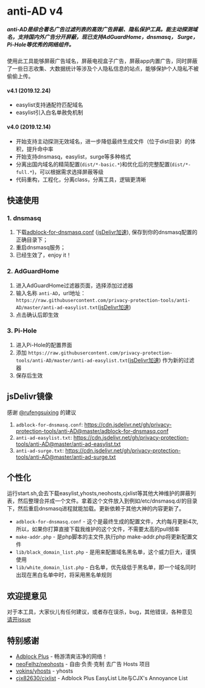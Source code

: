 # anti-AD v4

##### anti-AD是综合著名广告过滤列表的高效广告屏蔽、隐私保护工具。能主动探测域名，支持国内外广告分开屏蔽，现已支持AdGuardHome，dnsmasq， Surge，Pi-Hole等优秀的网络组件。

使用此工具能够屏蔽广告域名，屏蔽电视盒子广告，屏蔽app内置广告，同时屏蔽了一些日志收集、大数据统计等涉及个人隐私信息的站点，能够保护个人隐私不被偷偷上传。

#### v4.1 (2019.12.24)

- easylist支持通配符匹配域名
- easylist引入白名单赦免机制

#### v4.0 (2019.12.14)

- 开始支持主动探测无效域名，进一步降低最终生成文件（位于dist目录）的体积，提升命中率
- 开始支持dnsmasq，easylist，surge等多种格式
- 分离出国内域名的精简配置(`dist/*-basic.*`)和优化后的完整配置(`dist/*-full.*`)，可以根据需求选择屏蔽等级
- 代码重构，工程化，分离class，分离工具，逻辑更清晰

## 快速使用

### 1. dnsmasq
1. 下载[adblock-for-dnsmasq.conf](https://raw.githubusercontent.com/privacy-protection-tools/anti-AD/master/adblock-for-dnsmasq.conf) ([jsDelivr加速](https://cdn.jsdelivr.net/gh/privacy-protection-tools/anti-AD/adblock-for-dnsmasq.conf)), 保存到你的dnsmasq配置的正确目录下；
2. 重启dnsmasq服务；
3. 已经生效了，enjoy it！

### 2. AdGuardHome
1. 进入AdGuardHome过滤器页面，选择添加过滤器
2. 输入名称 `anti-AD`，url地址：`https://raw.githubusercontent.com/privacy-protection-tools/anti-AD/master/anti-ad-easylist.txt`([jsDelivr加速](https://cdn.jsdelivr.net/gh/privacy-protection-tools/anti-AD/anti-ad-easylist.txt))
3. 点击确认后即生效

### 3. Pi-Hole
1. 进入Pi-Hole的配置界面
2. 添加 `https://raw.githubusercontent.com/privacy-protection-tools/anti-AD/master/anti-ad-easylist.txt`([jsDelivr加速](https://cdn.jsdelivr.net/gh/privacy-protection-tools/anti-AD/anti-ad-easylist.txt)) 作为新的过滤器
3. 保存后生效

## jsDelivr镜像

感谢 [@rufengsuixing](https://github.com/rufengsuixing) 的建议
1. `adblock-for-dnsmasq.conf`: https://cdn.jsdelivr.net/gh/privacy-protection-tools/anti-AD@master/adblock-for-dnsmasq.conf
2. `anti-ad-easylist.txt`: https://cdn.jsdelivr.net/gh/privacy-protection-tools/anti-AD@master/anti-ad-easylist.txt
3. `anti-ad-surge.txt`: https://cdn.jsdelivr.net/gh/privacy-protection-tools/anti-AD@master/anti-ad-surge.txt


## 个性化


运行start.sh,会去下载easylist,yhosts,neohosts,cjxlist等其他大神维护的屏蔽列表，然后整理合并成一个文件。拿着这个文件放入到例如/etc/dnsmasq.d/的目录下，然后重启dnsmasq进程就能加载。更新依赖于其他大神的内容更新了。

* `adblock-for-dnsmasq.conf` - 这个是最终生成的配置文件，大约每月更新4次,所以，如果你打算直接下载我维护的这个文件，不需要太高的pull频率
* `make-addr.php` - 是php脚本的主文件,执行php make-addr.php将更新配置文件
* `lib/black_domain_list.php` - 是用来配置域名黑名单，这个威力巨大，谨慎使用
* `lib/white_domain_list.php` - 白名单，优先级低于黑名单，即一个域名同时出现在黑白名单中时，将采用黑名单规则

## 欢迎提意见

对于本工具，大家伙儿有任何建议，或者存在误杀，bug，其他错误，各种意见  [请开issue](https://github.com/gentlyxu/anti-AD/issues/new)


## 特别感谢

- [Adblock Plus](https://adblockplus.org/) - 畅游清爽洁净的网络！
- [neoFelhz/neohosts](https://github.com/neoFelhz/neohosts) - 自由·负责·克制 去广告 Hosts 项目
- [vokins/yhosts](https://github.com/vokins/yhosts) - yhosts
- [cjx82630/cjxlist](https://github.com/cjx82630/cjxlist) - Adblock Plus EasyList Lite与CJX's Annoyance List

